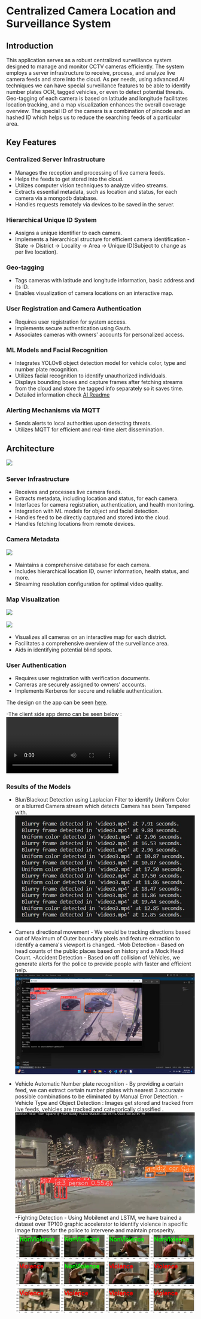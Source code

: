 # Centralized Camera Location and Surveillance System

## Introduction

This application serves as a robust centralized surveillance system designed to manage and monitor CCTV cameras efficiently. The system employs a server infrastructure to receive, process, and analyze live camera feeds and store into the cloud. As per needs, using advanced AI techniques we can have special surveillance features to be able to identify number plates OCR, tagged vehicles, or even to detect potential threats. Geo-tagging of each camera is based on latitude and longitude facilitates location tracking, and a map visualization enhances the overall coverage overview. The special ID of the camera is a combination of pincode and an hashed ID which helps us to reduce the searching feeds of a particular area.

## Key Features

### Centralized Server Infrastructure

- Manages the reception and processing of live camera feeds.
- Helps the feeds to get stored into the cloud.
- Utilizes computer vision techniques to analyze video streams.
- Extracts essential metadata, such as location and status, for each camera via a mongodb database.
- Handles requests remotely via devices to be saved in the server.

### Hierarchical Unique ID System

- Assigns a unique identifier to each camera.
- Implements a hierarchical structure for efficient camera identification - State → District → Locality → Area → Unique ID(Subject to change as per live location).


### Geo-tagging

- Tags cameras with latitude and longitude information, basic address and its ID.
- Enables visualization of camera locations on an interactive map.

### User Registration and Camera Authentication

- Requires user registration for system access.
- Implements secure authentication using Gauth.
- Associates cameras with owners' accounts for personalized access.

### ML Models and Facial Recognition

- Integrates YOLOv8 object detection model for vehicle color, type and number plate recognition.
- Utilizes facial recognition to identify unauthorized individuals.
- Displays bounding boxes and capture frames after fetching streams from the cloud and store the tagged info separately so it saves time.
- Detailed information check [AI Readme](https://github.com/simran-2501/RJPOLICE_HACK_1009_NullandNill_6/blob/main/AI%20Models/README.md)

### Alerting Mechanisms via MQTT

- Sends alerts to local authorities upon detecting threats.
- Utilizes MQTT for efficient and real-time alert dissemination.

## Architecture
![](Images/Architecture.jpg)
### Server Infrastructure

- Receives and processes live camera feeds.
- Extracts metadata, including location and status, for each camera.
- Interfaces for camera registration, authentication, and health monitoring.
- Integration with ML models for object and facial detection.
- Handles feed to be directly captured and stored into the cloud.
- Handles fetching locations from remote devices.
  
### Camera Metadata
![](Images/Info-box.jpg)
- Maintains a comprehensive database for each camera.
- Includes hierarchical location ID, owner information, health status, and more.
- Streaming resolution configuration for optimal video quality.

### Map Visualization
![](Images/Map-1.jpg)

![](Images/Map-2.jpg)
- Visualizes all cameras on an interactive map for each district.
- Facilitates a comprehensive overview of the surveillance area.
- Aids in identifying potential blind spots.

### User Authentication

- Requires user registration with verification documents.
- Cameras are securely assigned to owners' accounts.
- Implements Kerberos for secure and reliable authentication.

The design on the app can be seen [here](https://www.figma.com/file/DEhKfePscqCpsP7Lpx2yj4/security-(Community)?type=design&node-id=0%3A1&mode=design&t=M0ETGKfWs7FWqsRv-1).

-The client side app demo can be seen below :
![](Images/demo.mp4)


### Results of the Models
- Blur/Blackout Detection using Laplacian Filter to identify Uniform Color or a blurred Camera stream which detects Camera has been Tampered with. 
![](Images/Blackout.jpg)
- Camera directional movement - We would be tracking directions based out of Maximum of Outer boundary pixels and feature extraction to identify a camera's viewport is changed.
-Mob Detection - Based on head counts of the public places based on history and a Mock Head Count.
-Accident Detection - Based on off collision of Vehicles, we generate alerts for the police to provide people with faster and efficient help.
![](Images/Accident.jpg)

- Vehicle Automatic Number plate recognition - By providing a certain feed, we can extract certain number plates with nearest 3 accuraate possible combinations to be eliminated by Manual Error Detection.
-Vehicle Type and Object Detection : Images get stored and tracked from live feeds, vehicles are tracked and categorically classified .
![](Images/Object-1.jpg)
-Fighting Detection - Using Mobilenet and LSTM, we have trained a dataset over TP100 graphic accelerator to identify violence in specific image frames for the police to intervene and maintain prosperity.
![](Images/Fighting.png)
